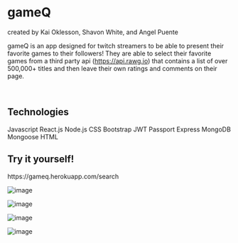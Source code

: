 <h1> gameQ</h1>
<p>created by Kai Oklesson, Shavon White, and Angel Puente</p>


gameQ is an app designed for twitch streamers to be able to present their favorite games to their followers! They are able to select their favorite games from a third party api (https://api.rawg.io) that contains a list of over 500,000+ titles and then leave their own ratings and comments on their page.

</br>

<h2> Technologies</h2>
<p>


Javascript
React.js Node.js CSS Bootstrap  JWT Passport Express MongoDB Mongoose HTML </p>

<h2>Try it yourself!</h2>
https://gameq.herokuapp.com/search

![image](https://user-images.githubusercontent.com/100241450/210465284-459daadf-fed3-47f9-b613-c566fce638cc.png)

![image](https://user-images.githubusercontent.com/100241450/210465322-cfb7d9d7-badf-4c8a-a32a-f39382423aac.png)

![image](https://user-images.githubusercontent.com/100241450/210465356-aa8807f1-42f0-4e6a-b2e3-4ec7b106e176.png)

![image](https://user-images.githubusercontent.com/100241450/210465446-f8c2f882-9e05-4639-8102-d10ceebfe6ab.png)

